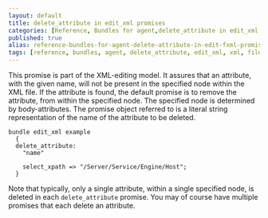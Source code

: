 ```yaml
---
layout: default
title: delete_attribute in edit_xml promises
categories: [Reference, Bundles for agent,delete_attribute in edit_xml promises]
published: true
alias: reference-bundles-for-agent-delete-attribute-in-edit-fxml-promises.html
tags: [reference, bundles, agent, delete_attribute, edit_xml, xml, files promises, promises]
---
```


This promise is part of the XML-editing model. It assures that an
attribute, with the given name, will not be present in the specified
node within the XML file. If the attribute is found, the default promise
is to remove the attribute, from within the specified node. The
specified node is determined by body-attributes. The promise object
referred to is a literal string representation of the name of the
attribute to be deleted.

  

```cf3
bundle edit_xml example
  {
  delete_attribute:
    "name"

    select_xpath => "/Server/Service/Engine/Host";
  }
```

  

Note that typically, only a single attribute, within a single specified
node, is deleted in each `delete_attribute` promise. You may of course
have multiple promises that each delete an attribute.
